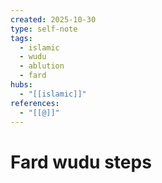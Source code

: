 ```yaml
---
created: 2025-10-30
type: self-note
tags:
  - islamic
  - wudu
  - ablution
  - fard
hubs:
  - "[[islamic]]"
references:
  - "[[@]]"
---
```


# Fard wudu steps

